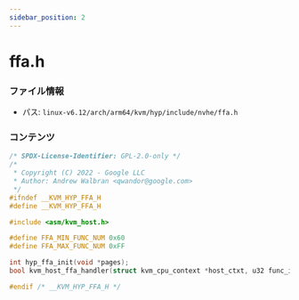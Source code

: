 ```yaml
---
sidebar_position: 2
---
```

# ffa.h

### ファイル情報

- パス: `linux-v6.12/arch/arm64/kvm/hyp/include/nvhe/ffa.h`

### コンテンツ

```h
/* SPDX-License-Identifier: GPL-2.0-only */
/*
 * Copyright (C) 2022 - Google LLC
 * Author: Andrew Walbran <qwandor@google.com>
 */
#ifndef __KVM_HYP_FFA_H
#define __KVM_HYP_FFA_H

#include <asm/kvm_host.h>

#define FFA_MIN_FUNC_NUM 0x60
#define FFA_MAX_FUNC_NUM 0xFF

int hyp_ffa_init(void *pages);
bool kvm_host_ffa_handler(struct kvm_cpu_context *host_ctxt, u32 func_id);

#endif /* __KVM_HYP_FFA_H */

```

